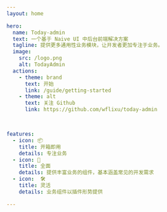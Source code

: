```yaml
---
layout: home

hero:
  name: Today-admin
  text: 一个基于 Naive UI 中后台前端解决方案
  tagline: 提供更多通用性业务模块，让开发者更加专注于业务。
  image:
    src: /logo.png
    alt: TodayAdmin
  actions:
    - theme: brand
      text: 开始
      link: /guide/getting-started
    - theme: alt
      text: 关注 Github
      link: https://github.com/wflixu/today-admin



features:
  - icon: 📦
    title: 开箱即用
    details: 专注业务
  - icon: 🐳
    title: 全面
    details: 提供丰富业务的组件，基本涵盖常见的开发需求
  - icon:  🛠
    title: 灵活
    details: 业务组件以插件形势提供

---
```


